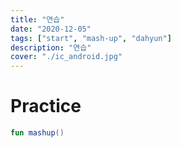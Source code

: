 ```yaml
---
title: "연습"
date: "2020-12-05"
tags: ["start", "mash-up", "dahyun"]
description: "연습"
cover: "./ic_android.jpg"
---
```


# Practice

~~~kotlin
fun mashup()
~~~